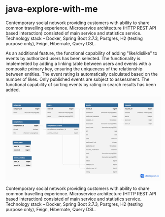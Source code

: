 
# java-explore-with-me
Contemporary social network providing customers with ability to share common travelling experience. Microservice architecture (HTTP REST API based interaction) consisted of main service and statistics service. Technology stack – Docker, Spring Boot 2.7.3, Postgres, H2 (testing purpose only), Feign, Hibernate, Query DSL.

As an additional feature, the functional capability of adding "like/dislike" to events by authorized users has been selected.
The functionality is implemented by adding a linking table between users and events with a composite primary key, ensuring the uniqueness of the relationship between entities.
The event rating is automatically calculated based on the number of likes.
Only published events are subject to assessment. The functional capability of sorting events by rating in search results has been added.

![Explore with me database schema](/assets/images/db_scheme.png)

Contemporary social network providing customers with ability to share common travelling experience. Microservice architecture (HTTP REST API based interaction) consisted of main service and statistics service. Technology stack – Docker, Spring Boot 2.7.3, Postgres, H2 (testing purpose only), Feign, Hibernate, Query DSL.
